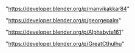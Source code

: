"https://developer.blender.org/p/manvikakkar84"

"https://developer.blender.org/p/georgepalm"

"https://developer.blender.org/p/Alphabyte161"

 
"https://developer.blender.org/p/GreatCthulhu"


 
